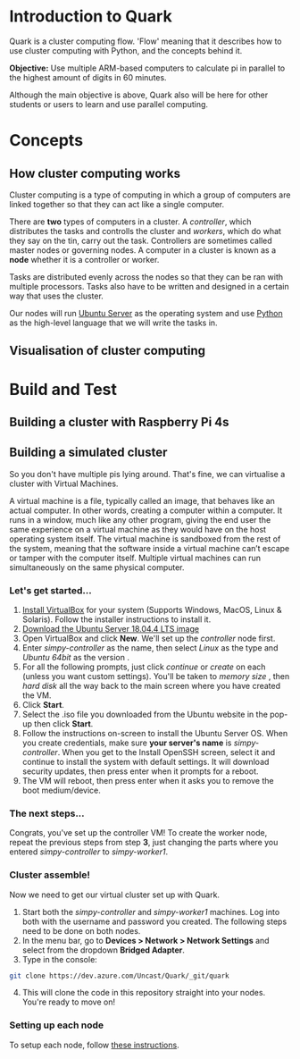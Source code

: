 # Introduction to Quark
Quark is a cluster computing flow. 'Flow' meaning that it describes how to use cluster computing with Python, and the concepts behind it.

**Objective:** Use multiple ARM-based computers to calculate pi in parallel to the highest amount of digits in 60 minutes.

Although the main objective is above, Quark also will be here for other students or users to learn and use parallel computing.

# Concepts

## How cluster computing works
Cluster computing is a type of computing in which a group of computers are linked together so that they can act like a single computer.

There are **two** types of computers in a cluster. A *controller*, which distributes the tasks and controlls the cluster and *workers*, which do what they say on the tin, carry out the task.
Controllers are sometimes called master nodes or governing nodes. 
A computer in a cluster is known as a **node** whether it is a controller or worker.

Tasks are distributed evenly across the nodes so that they can be ran with multiple processors. Tasks also have to be written and designed in a certain way that uses the cluster. 

Our nodes will run [Ubuntu Server](https://ubuntu.com/download/server) as the operating system and use [Python](https://www.python.org) as the high-level language that we will write the tasks in. 

## Visualisation of cluster computing

# Build and Test

## Building a cluster with Raspberry Pi 4s

## Building a simulated cluster

So you don't have multiple pis lying around. That's fine, we can virtualise a cluster with Virtual Machines. 

A virtual machine is a file, typically called an image, that behaves like an actual computer. In other words, creating a computer within a computer. It runs in a window, much like any other program, giving the end user the same experience on a virtual machine as they would have on the host operating system itself. The virtual machine is sandboxed from the rest of the system, meaning that the software inside a virtual machine can’t escape or tamper with the computer itself. Multiple virtual machines can run simultaneously on the same physical computer.

### Let's get started...

1) [Install VirtualBox](https://www.virtualbox.org/wiki/Downloads) for your system (Supports Windows, MacOS, Linux & Solaris). Follow the installer instructions to install it.
2) [Download the Ubuntu Server 18.04.4 LTS image](https://ubuntu.com/download/server)  
3) Open VirtualBox and click **New**. We'll set up the *controller* node first.
4) Enter *simpy-controller* as the name, then select *Linux* as the type and *Ubuntu 64bit* as the version .
5) For all the following prompts, just click *continue* or *create* on each (unless you want custom settings). You'll be taken to  *memory size* , then *hard disk*  all the way back to the main screen where you have created the VM. 
6) Click **Start**.
7) Select the .iso file you downloaded from the Ubuntu website in the pop-up then click **Start**.
8) Follow the instructions on-screen to install the Ubuntu Server OS. When you create credentials, make sure **your server's name** is *simpy-controller*. When you get to the Install OpenSSH screen, select it and continue to install the system with default settings. It will download security updates, then press enter when it prompts for a reboot.
9) The VM will reboot, then press enter when it asks you to remove the boot medium/device.

### The next steps...
Congrats, you've set up the controller VM! 
To create the worker node, repeat the previous steps from step **3**, just changing the parts where you entered *simpy-controller* to *simpy-worker1*. 

### Cluster assemble!
Now we need to get our virtual cluster set up with Quark. 

1) Start both the *simpy-controller* and *simpy-worker1* machines. Log into both with the username and password you created.
The following steps need to be done on both nodes.
2) In the menu bar, go to **Devices > Network > Network Settings** and select from the dropdown **Bridged Adapter**. 
3) Type in the console: 
```sh
git clone https://dev.azure.com/Uncast/Quark/_git/quark
```
4) This will clone the code in this repository straight into your nodes. You're ready to move on!

### Setting up each node

To setup each node, follow [these instructions](/docs/nodesetup.md).